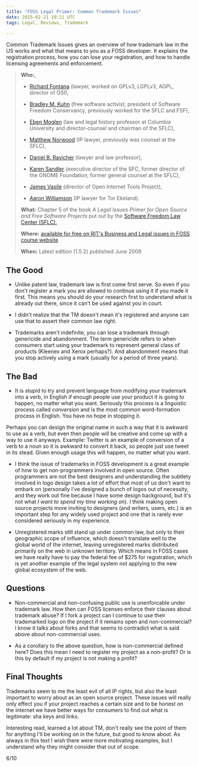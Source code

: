 ```yaml
---
title: "FOSS Legal Primer: Common Trademark Issues"
date: 2015-02-21 19:21 UTC
tags: Legal, Reviews, Trademark

---
```


Common Trademark Issues gives an overview of how trademark law in the US works and what that means to you as a FOSS developer. It explains the registration process, how you can lose your registration, and how to handle licensing agreements and enforcement.


> **Who:**,
>
> * [Richard Fontana](http://en.wikipedia.org/wiki/Richard_Fontana) (lawyer, worked on GPLv3, LGPLv3, AGPL, director of OSI),
>
> * [Bradley M. Kuhn](http://en.wikipedia.org/wiki/Bradley_M._Kuhn) (free software activist, president of Software Freedom Conservancy, previously worked for the SFLC and FSF),
>
> * [Eben Moglen](http://en.wikipedia.org/wiki/Eben_Moglen) (law and legal history professor at Columbia University and director-counsel and chairman of the SFLC),
>
> * [Matthew Norwood](https://www.linkedin.com/pub/matt-norwood/5/770/a39) (IP lawyer, previously was counsel at the SFLC),
>
> * [Daniel B. Ravicher](http://www.ravicher.com/) (lawyer and law professor),
>
> * [Karen Sandler](http://en.wikipedia.org/wiki/Karen_Sandler) (executive director of the SFC, former director of the GNOME Foundation, former general counsel at the SFLC),
>
> * [James Vasile](https://twitter.com/jamesvasile) (director of Open Internet Tools Project),
>
> * [Aaron Williamson](https://torekeland.com/about/aaron-williamson) (IP lawyer for Tor Ekeland).
>
> **What:** Chapter 5 of the book *A Legal Issues Primer for Open Source and Free Software Projects* put out by the [Software Freedom Law Center (SFLC).](https://www.softwarefreedom.org/)
>
> **Where:** [available for free on RIT's Business and Legal issues in FOSS course website](http://bizlegfoss-ritigm.rhcloud.com/static/books/foss-primer.pdf)
>
> **When:** Latest edition (1.5.2) published June 2008



## The Good

* Unlike patent law, trademark law is first come first serve. So even if you don't register a mark you are allowed to continue using it if you made it first. This means you should do your research first to understand what is already out there, since it can't be used against you in court.

* I didn't realize that the <super>TM</super> doesn't mean it's registered and anyone can use that to assert their common law right.

* Trademarks aren't indefinite, you can lose a trademark through genericide and abandonment. The term genericide refers to when consumers start using your trademark to represent general class of products (Kleenex and Xerox perhaps?). And abandonment means that you stop actively using a mark (usually for a period of three years).



## The Bad

* It is stupid to try and prevent language from modifying your trademark into a verb, in English if enough people use your product it is going to happen, no matter what you want. Seriously this process is a linguistic process called *conversion* and is the most common word-formation process in English. You have no hope in stopping it.

Perhaps you can design the original name in such a way that it is awkward to use as a verb, but even then people will be creative and come up with a way to use it anyways. Example: Twitter is an example of conversion of a verb to a noun so it is awkward to convert it back, so people just use tweet in its stead. Given enough usage this will happen, no matter what you want.

* I think the issue of trademarks in FOSS development is a great example of how to get non-programmers involved in open source. Often programmers are not the best designers and understanding the subtlety involved in logo design takes a lot of effort that most of us don't want to embark on (personally I've designed a bunch of logos out of necessity, and they work out fine because I have some design background, but it's not what *I want to spend my time working on*). I think making open source projects more inviting to designers (and writers, users, etc.) is an important step for any widely used project and one that is rarely ever considered seriously in my experience.

* Unregistered marks still stand up under common law, but only to their geographic scope of influence, which doesn't translate well to the global world of the internet, leaving unregistered marks distributed primarily on the web in unknown territory. Which means in FOSS cases we have really have to pay the federal fee of $275 for registration, which is yet another example of the legal system not applying to the new global ecosystem of the web.


## Questions

* Non-commercial and non-confusing public use is unenforcable under trademark law. How then can FOSS licenses enforce their clauses about trademark abuse? If I fork a project can I continue to use their trademarked logo on the project if it remains open and non-commercial? I know it talks about forks and that seems to contradict what is said above about non-commercial uses.

* As a corollary to the above question, how is non-commercial defined here? Does this mean I need to register my project as a non-profit? Or is this by default if my project is not making a profit?


## Final Thoughts

Trademarks seem to me the least evil of all IP rights, but also the least important to worry about as an open source project. These issues will really only effect you if your project reaches a certain size and to be honest on the internet we have better ways for consumers to find out what is legitimate: sha keys and links.

Interesting read, learned a lot about TM, don't really see the point of them for anything I'll be working on in the future, but good to know about. As always in this text I wish there were more motivating examples, but I understand why they might consider that out of scope.

6/10
